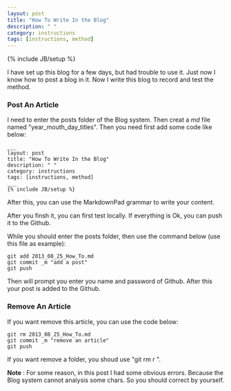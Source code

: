 ```yaml
---
layout: post
title: "How To Write In the Blog"
description: " "
category: instructions
tags: [instructions, method]
---
```

{% include JB/setup %}

I have set up this blog for a few days, but had trouble to use it. Just now I know how to post a blog in it. Now I write this blog to record and test the method.

### Post An Article
I need to enter the posts folder of the Blog system. Then creat a *md* file named "year_mouth_day_titles". Then you need first add some code like below:

	___  
	layout: post  
	title: "How To Write In the Blog"  
	description: " "  
	category: instructions  
	tags: [instructions, method]  
	___  
	{% include JB/setup %}

After this, you can use the MarkdownPad grammar to write your content.

After you finsh it, you can first test locally. If everything is Ok, you can push it to the Github.

While you should enter the posts folder, then use the command below (use this file as example):

	git add 2013_08_25_How_To.md  
	git commit _m "add a post"  
	git push

Then will prompt you enter you name and password of Github. After this your post is added to the Github.

### Remove An Article

If you want remove this article, you can use the code below:  

	git rm 2013_08_25_How_To.md
	git commit _m "remove an article"
	git push
If you want remove a folder, you shoud use "git rm r ".

**Note** : For some reason, in this post I had some obvious errors. Because the Blog system cannot analysis some chars. So you should correct by yourself.       

